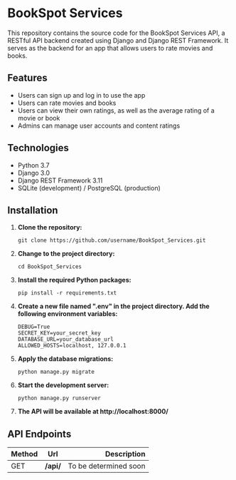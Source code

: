 
# BookSpot Services
This repository contains the source code for the BookSpot Services API, a RESTful API backend created using Django and Django REST Framework. It serves as the backend for an app that allows users to rate movies and books.

## Features

- Users can sign up and log in to use the app
- Users can rate movies and books
- Users can view their own ratings, as well as the average rating of a movie or book
- Admins can manage user accounts and content ratings

## Technologies

- Python 3.7
- Django 3.0
- Django REST Framework 3.11
- SQLite (development) / PostgreSQL (production)

## Installation

1. **Clone the repository:**
    ```
    git clone https://github.com/username/BookSpot_Services.git
    ```

2. **Change to the project directory:**
    ```
    cd BookSpot_Services
    ```

3. **Install the required Python packages:**
    ```
    pip install -r requirements.txt
    ```

4. **Create a new file named ".env" in the project directory. Add the following environment variables:**
    ```
    DEBUG=True
    SECRET_KEY=your_secret_key
    DATABASE_URL=your_database_url
    ALLOWED_HOSTS=localhost, 127.0.0.1
    ```

5. **Apply the database migrations:**
    ```
    python manage.py migrate
    ```

6. **Start the development server:**
    ```
    python manage.py runserver
    ```

7. **The API will be available at http://localhost:8000/**

## API Endpoints

| Method |  Url | Description |
|:-----|:--------:|------:|
| GET   | **/api/** | To be determined soon |